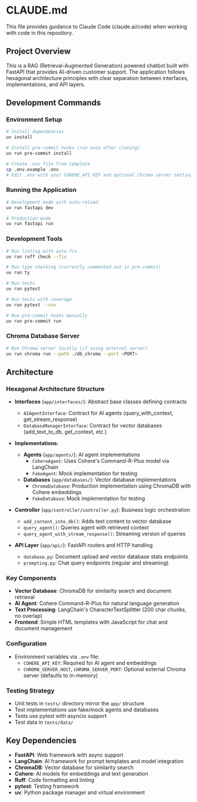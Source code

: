 # CLAUDE.md

This file provides guidance to Claude Code (claude.ai/code) when working with code in this repository.

## Project Overview

This is a RAG (Retrieval-Augmented Generation) powered chatbot built with FastAPI that provides AI-driven customer support. The application follows hexagonal architecture principles with clear separation between interfaces, implementations, and API layers.

## Development Commands

### Environment Setup
```bash
# Install dependencies
uv install

# Install pre-commit hooks (run once after cloning)
uv run pre-commit install

# Create .env file from template
cp .env.example .env
# Edit .env with your COHERE_API_KEY and optional Chroma server settings
```

### Running the Application
```bash
# Development mode with auto-reload
uv run fastapi dev

# Production mode
uv run fastapi run
```

### Development Tools
```bash
# Run linting with auto-fix
uv run ruff check --fix

# Run type checking (currently commented out in pre-commit)
uv run ty

# Run tests
uv run pytest

# Run tests with coverage
uv run pytest --cov

# Run pre-commit hooks manually
uv run pre-commit run
```

### Chroma Database Server
```bash
# Run Chroma server locally (if using external server)
uv run chroma run --path ./db_chroma --port <PORT>
```

## Architecture

### Hexagonal Architecture Structure
- **Interfaces** (`app/interfaces/`): Abstract base classes defining contracts
  - `AIAgentInterface`: Contract for AI agents (query_with_context, get_stream_response)
  - `DatabaseManagerInterface`: Contract for vector databases (add_text_to_db, get_context, etc.)

- **Implementations**:
  - **Agents** (`app/agents/`): AI agent implementations
    - `CohereAgent`: Uses Cohere's Command-R-Plus model via LangChain
    - `FakeAgent`: Mock implementation for testing
  - **Databases** (`app/databases/`): Vector database implementations
    - `ChromaDatabase`: Production implementation using ChromaDB with Cohere embeddings
    - `FakeDatabase`: Mock implementation for testing

- **Controller** (`app/controller/controller.py`): Business logic orchestration
  - `add_content_into_db()`: Adds text content to vector database
  - `query_agent()`: Queries agent with retrieved context
  - `query_agent_with_stream_response()`: Streaming version of queries

- **API Layer** (`app/api/`): FastAPI routers and HTTP handling
  - `database.py`: Document upload and vector database stats endpoints
  - `prompting.py`: Chat query endpoints (regular and streaming)

### Key Components
- **Vector Database**: ChromaDB for similarity search and document retrieval
- **AI Agent**: Cohere Command-R-Plus for natural language generation
- **Text Processing**: LangChain's CharacterTextSplitter (200 char chunks, no overlap)
- **Frontend**: Simple HTML templates with JavaScript for chat and document management

### Configuration
- Environment variables via `.env` file:
  - `COHERE_API_KEY`: Required for AI agent and embeddings
  - `CHROMA_SERVER_HOST`, `CHROMA_SERVER_PORT`: Optional external Chroma server (defaults to in-memory)

### Testing Strategy
- Unit tests in `tests/` directory mirror the `app/` structure
- Test implementations use fake/mock agents and databases
- Tests use pytest with asyncio support
- Test data in `tests/data/`

## Key Dependencies
- **FastAPI**: Web framework with async support
- **LangChain**: AI framework for prompt templates and model integration
- **ChromaDB**: Vector database for similarity search
- **Cohere**: AI models for embeddings and text generation
- **Ruff**: Code formatting and linting
- **pytest**: Testing framework
- **uv**: Python package manager and virtual environment
